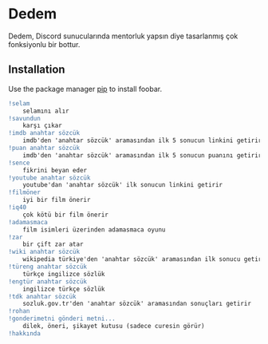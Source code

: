 # Dedem

Dedem, Discord sunucularında mentorluk yapsın diye tasarlanmış çok fonksiyonlu bir bottur.

## Installation

Use the package manager [pip](https://pip.pypa.io/en/stable/) to install foobar.

```diff
!selam
	selamını alır
!savundun
	karşı çıkar
!imdb anahtar sözcük
	imdb'den 'anahtar sözcük' aramasından ilk 5 sonucun linkini getirir
!puan anahtar sözcük
	imdb'den 'anahtar sözcük' aramasından ilk 5 sonucun puanını getirir
!sence
	fikrini beyan eder
!youtube anahtar sözcük
	youtube'dan 'anahtar sözcük' ilk sonucun linkini getirir
!filmöner
	iyi bir film önerir
!iq40
	çok kötü bir film önerir
!adamasmaca
	film isimleri üzerinden adamasmaca oyunu
!zar
	bir çift zar atar
!wiki anahtar sözcük
	wikipedia türkiye'den 'anahtar sözcük' aramasından ilk sonucu getirir
!türeng anahtar sözcük
	türkçe ingilizce sözlük
!engtür anahtar sözcük
	ingilizce türkçe sözlük
!tdk anahtar sözcük
	sozluk.gov.tr'den 'anahtar sözcük' aramasından sonuçları getirir
!rohan
!gonderimetni gönderi metni...
	dilek, öneri, şikayet kutusu (sadece curesin görür)
!hakkında
```
